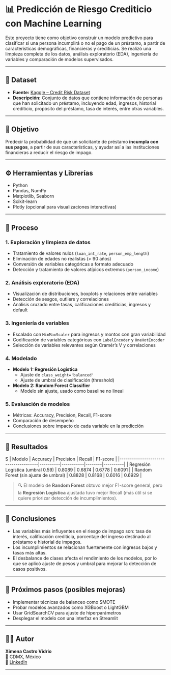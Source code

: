 
# 📊 Predicción de Riesgo Crediticio con Machine Learning

Este proyecto tiene como objetivo construir un modelo predictivo para clasificar si una persona incumplirá o no el pago de un préstamo, a partir de características demográficas, financieras y crediticias. Se realizó una limpieza completa de los datos, análisis exploratorio (EDA), ingeniería de variables y comparación de modelos supervisados.

---

## 📁 Dataset

- **Fuente:** [Kaggle – Credit Risk Dataset](https://www.kaggle.com/datasets/laotse/credit-risk-dataset)
- **Descripción:** Conjunto de datos que contiene información de personas que han solicitado un préstamo, incluyendo edad, ingresos, historial crediticio, propósito del préstamo, tasa de interés, entre otras variables.

---

## 🎯 Objetivo

Predecir la probabilidad de que un solicitante de préstamo **incumpla con sus pagos**, a partir de sus características, y ayudar así a las instituciones financieras a reducir el riesgo de impago.

---

## ⚙️ Herramientas y Librerías

- Python
- Pandas, NumPy
- Matplotlib, Seaborn
- Scikit-learn
- Plotly (opcional para visualizaciones interactivas)

---

## 🧪 Proceso

### 1. Exploración y limpieza de datos
- Tratamiento de valores nulos (`loan_int_rate`, `person_emp_length`)
- Eliminación de edades no realistas (> 90 años)
- Conversión de variables categóricas a formato adecuado
- Detección y tratamiento de valores atípicos extremos (`person_income`)

### 2. Análisis exploratorio (EDA)
- Visualización de distribuciones, boxplots y relaciones entre variables
- Detección de sesgos, outliers y correlaciones
- Análisis cruzado entre tasas, calificaciones crediticias, ingresos y default

### 3. Ingeniería de variables
- Escalado con `MinMaxScaler` para ingresos y montos con gran variabilidad
- Codificación de variables categóricas con `LabelEncoder` y `OneHotEncoder`
- Selección de variables relevantes según Cramér’s V y correlaciones

### 4. Modelado
- **Modelo 1: Regresión Logística**
  - Ajuste de `class_weight='balanced'`
  - Ajuste de umbral de clasificación (threshold)
- **Modelo 2: Random Forest Classifier**
  - Modelo sin ajuste, usado como baseline no lineal

### 5. Evaluación de modelos
- Métricas: Accuracy, Precision, Recall, F1-score
- Comparación de desempeño
- Conclusiones sobre impacto de cada variable en la predicción

---

## 🧠 Resultados
S
| Modelo                                | Accuracy | Precision | Recall | F1-score |
|--------------------------------------|----------|-----------|--------|----------|
| Regresión Logística (umbral 0.59)    | 0.8089   | 0.6874    | 0.6778 | 0.6091   |
| Random Forest (sin ajuste de umbral) | 0.8828   | 0.8168    | 0.6016 | 0.6929   |

> 🔍 El modelo de **Random Forest** obtuvo mejor F1-score general, pero la **Regresión Logística** ajustada tuvo mejor Recall (más útil si se quiere priorizar detección de incumplimientos).

---

## 📌 Conclusiones

- Las variables más influyentes en el riesgo de impago son: tasa de interés, calificación crediticia, porcentaje del ingreso destinado al préstamo e historial de impagos.
- Los incumplimientos se relacionan fuertemente con ingresos bajos y tasas más altas.
- El desbalance de clases afecta el rendimiento de los modelos, por lo que se aplicó ajuste de pesos y umbral para mejorar la detección de casos positivos.

---

## 🚀 Próximos pasos (posibles mejoras)

- Implementar técnicas de balanceo como SMOTE
- Probar modelos avanzados como XGBoost o LightGBM
- Usar GridSearchCV para ajuste de hiperparámetros
- Desplegar el modelo con una interfaz en Streamlit

---

## 👩‍💻 Autor

**Ximena Castro Vidrio**  
📍 CDMX, México  
🔗 [LinkedIn](https://linkedin.com/in/ximena-castro-vidrio)

---
